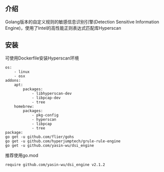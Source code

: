 ## 介绍
Golang版本的自定义规则的敏感信息识别引擎(Detection Sensitive Information Engine)，使用了Intel的高性能正则表达式匹配库Hyperscan
## 安装
可使用Dockerfile安装Hyperscan环境
````
os:
    - linux
    - osx
addons:
    apt:
        packages:
            - libhyperscan-dev
            - libpcap-dev
            - tree
    homebrew:
        packages:
            - pkg-config
            - hyperscan
            - libpcap
            - tree
package:
go get -u github.com/flier/gohs
go get -u github.com/hyperjumptech/grule-rule-engine
go get -u github.com/yasin-wu/dsi_engine
````
推荐使用go.mod
````
require github.com/yasin-wu/dsi_engine v2.1.2
````
